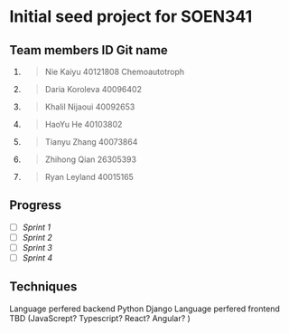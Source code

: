 # Initial seed project for SOEN341

## Team members            ID             Git name                      
1. > Nie Kaiyu          40121808        Chemoautotroph                                 
2. > Daria Koroleva     40096402
3. > Khalil Nijaoui     40092653
4. > HaoYu He           40103802
5. > Tianyu Zhang       40073864
6. > Zhihong Qian       26305393
7. > Ryan Leyland       40015165

## Progress
 - [ ] *Sprint 1*
 - [ ]  *Sprint 2*
 - [ ]  *Sprint 3*
 - [ ]  *Sprint 4*
 
## Techniques 
Language perfered backend      Python Django
Language perfered frontend      TBD (JavaScrept? Typescript? React? Angular? )
